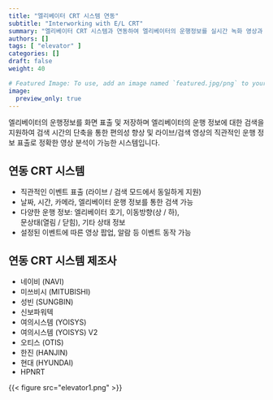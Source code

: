 ```yaml
---
title: "엘리베이터 CRT 시스템 연동"
subtitle: "Interworking with E/L CRT"
summary: "엘리베이터 CRT 시스템과 연동하여 엘리베이터의 운행정보를 실시간 녹화 영상과 함께 확인 및 검색이 가능한 시스템을 소개합니다.."
authors: []
tags: [ "elevator" ]
categories: []
draft: false
weight: 40

# Featured Image: To use, add an image named `featured.jpg/png` to your page's folder.
image:
  preview_only: true
---
```


엘리베이터의 운행정보를 화면 표출 및 저장하며 엘리베이터의 운행 정보에 대한 검색을 지원하여 검색 시간의 단축을 통한 편의성 향상 및 라이브/검색 영상의 직관적인 운행 정보 표출로 정확한 영상 분석이 가능한 시스템입니다.


<div class="container">
<div class="row">
<div class="col-12 col-sm-8 pl-0">

## 연동 CRT 시스템

- 직관적인 이벤트 표출 (라이브 / 검색 모드에서 동일하게 지원)
- 날짜, 시간, 카메라, 엘리베이터 운행 정보를 통한 검색 가능
- 다양한 운행 정보: 엘리베이터 호기, 이동방향(상 / 하),<br> 문상태(열림 / 닫힘), 기타 상태 정보
- 설정된 이벤트에 따른 영상 팝업, 알람 등 이벤트 동작 가능

</div>
<div class="col-12 col-sm-4 pl-0">

## 연동 CRT 시스템 제조사

- 네이비 (NAVI)
- 미쓰비시 (MITUBISHI)
- 성빈 (SUNGBIN)
- 신보파워텍 
- 여의시스템 (YOISYS)
- 여의시스템 (YOISYS) V2
- 오티스 (OTIS)
- 한진 (HANJIN)
- 현대 (HYUNDAI)
- HPNRT 

</div>
</div>
</div>

{{< figure src="elevator1.png" >}}


